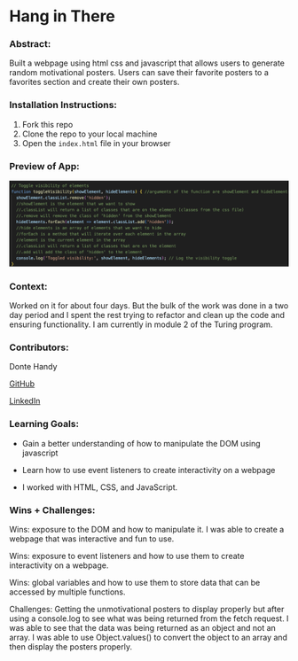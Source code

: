 # Hang in There  

### Abstract:
[//]: <> (Briefly describe what you built and its features. What problem is the app solving? How does this application solve that problem?)

Built a webpage using html css and javascript that allows users to generate random motivational posters. Users can save their favorite posters to a favorites section and create their own posters.

### Installation Instructions:
[//]: <> (What steps does a person have to take to get your app cloned down and running?)

1. Fork this repo
2. Clone the repo to your local machine
3. Open the `index.html` file in your browser

### Preview of App:
[//]: <> (Provide ONE gif or screenshot of your application - choose the "coolest" piece of functionality to show off. gifs preferred!)

![toggleVisibility function](image.png)

### Context:
[//]: <> (Give some context for the project here. How long did you have to work on it? How far into the Turing program are you?)

Worked on it for about four days. But the bulk of the work was done in a two day period and I spent the rest trying to refactor and clean up the code and ensuring functionality. I am currently in module 2 of the Turing program.

### Contributors:
[//]: <> (Who worked on this application? Link to your GitHub. Consider also providing LinkedIn link)

Donte Handy

[GitHub](https://github.com/dontehandy
)

[LinkedIn](https://www.linkedin.com/in/dontehandy/)


### Learning Goals:
[//]: <> (What were the learning goals of this project? What tech did you work with?)

- Gain a better understanding of how to manipulate the DOM using javascript

- Learn how to use event listeners to create interactivity on a webpage

- I worked with HTML, CSS, and JavaScript. 

### Wins + Challenges:
[//]: <> (What are 2-3 wins you have from this project? What were some challenges you faced - and how did you get over them?)

Wins: exposure to the DOM and how to manipulate it. I was able to create a webpage that was interactive and fun to use.

Wins: exposure to event listeners and how to use them to create interactivity on a webpage.

Wins: global variables and how to use them to store data that can be accessed by multiple functions.

Challenges: Getting the unmotivational posters to display properly but after using a console.log to see what was being returned from the fetch request. I was able to see that the data was being returned as an object and not an array. I was able to use Object.values() to convert the object to an array and then display the posters properly.